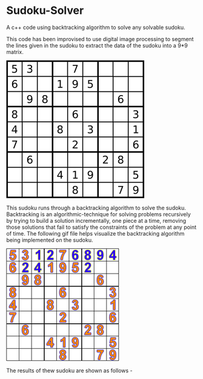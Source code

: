 # Sudoku-Solver
A c++ code using backtracking algorithm to solve any solvable sudoku.

This code has been improvised to use digital image processing to segment the lines given in the sudoku to extract the data of the sudoku into a 9*9 matrix. 

![Sudkoku](https://github.com/Sree-Aslesh/Sudoku-Solver/blob/master/Media/364px-Sudoku-by-L2G-20050714.png)

This sudoku runs through a backtracking algorithm to solve the sudoku. Backtracking is an algorithmic-technique for solving problems recursively by trying to build a solution incrementally, one piece at a time, removing those solutions that fail to satisfy the constraints of the problem at any point of time. The following gif file helps visualize the backtracking algorithm being implemented on the sudoku.

![Backtracking](https://github.com/Sree-Aslesh/Sudoku-Solver/blob/master/Media/Sudoku_solved_by_bactracking.gif)

The results of thew sudoku are shown as follows -


